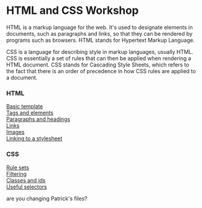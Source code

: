 # HTML and CSS Workshop

HTML is a markup language for the web. It's used to designate elements in documents, such as paragraphs and links, so that they can be rendered by programs such as browsers. HTML stands for Hypertext Markup Language.

CSS is a language for describing style in markup languages, usually HTML. CSS is essentially a set of rules that can then be applied when rendering a HTML document. CSS stands for Cascading Style Sheets, which refers to the fact that there is an order of precedence in how CSS rules are applied to a document.

### HTML

[Basic template](basic.md)  
[Tags and elements](elements.md)  
[Paragraphs and headings](p_and_h.md)  
[Links](links.md)  
[Images](images.md)  
[Linking to a stylesheet](stylesheet.md)  

### CSS

[Rule sets](rules.md)  
[Filtering](filter.md)  
[Classes and ids](classes.md)  
[Useful selectors](selectors.md)  

are you changing Patrick's files? 
